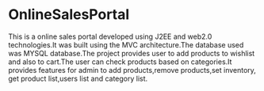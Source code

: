 # OnlineSalesPortal
This is a online sales portal developed using J2EE and web2.0 technologies.It was built using the MVC architecture.The database used was MYSQL database.The project provides user to add products to wishlist  and also to cart.The user can check products based on categories.It provides features for admin to add products,remove products,set inventory,
get product list,users list and category list.


    
